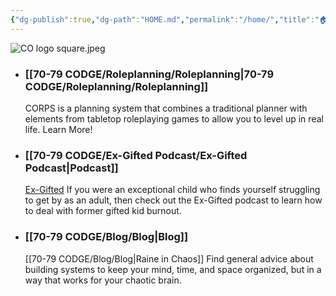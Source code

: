 ```yaml
---
{"dg-publish":true,"dg-path":"HOME.md","permalink":"/home/","title":"🏠 HOME","contentClasses":"dashboard","tags":["gardenEntry"],"created":"","updated":""}
---
```



![CO logo square.jpeg](/img/user/80-89%20Assets/82%20-%20Photo%20Attachments/CO%20logo%20square.jpeg)

- ### [[70-79 CODGE/Roleplanning/Roleplanning\|70-79 CODGE/Roleplanning/Roleplanning]]
  CORPS is a planning system that combines a traditional planner with elements from tabletop roleplaying games to allow you to level up in real life. Learn More!

- ### [[70-79 CODGE/Ex-Gifted Podcast/Ex-Gifted Podcast\|Podcast]]
  [Ex-Gifted](https://exgifted.com/)
  If you were an exceptional child who finds yourself struggling to get by as an adult, then check out the Ex-Gifted podcast to learn how to deal with former gifted kid burnout.

- ### [[70-79 CODGE/Blog/Blog\|Blog]]
  [[70-79 CODGE/Blog/Blog\|Raine in Chaos]]
  Find general advice about building systems to keep your mind, time, and space organized, but in a way that works for your chaotic brain.

